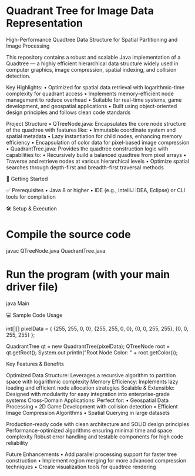 # Quadrant Tree for Image Data Representation

High-Performance Quadtree Data Structure for Spatial Partitioning and Image Processing

This repository contains a robust and scalable Java implementation of a Quadtree — a highly efficient hierarchical data structure widely used in computer graphics, image compression, spatial indexing, and collision detection.

 Key Highlights:
		•	Optimized for spatial data retrieval with logarithmic-time complexity for quadrant access
	•	Implements memory-efficient node management to reduce overhead
	•	Suitable for real-time systems, game development, and geospatial applications
	•	Built using object-oriented design principles and follows clean code standards

Project Structure
	•	QTreeNode.java:
Encapsulates the core node structure of the quadtree with features like:
	•	Immutable coordinate system and spatial metadata
	•	Lazy instantiation for child nodes, enhancing memory efficiency
	•	Encapsulation of color data for pixel-based image compression
	•	QuadrantTree.java:
Provides the quadtree construction logic with capabilities to:
	•	Recursively build a balanced quadtree from pixel arrays
	•	Traverse and retrieve nodes at various hierarchical levels
	•	Optimize spatial searches through depth-first and breadth-first traversal methods

🚀 Getting Started

✅ Prerequisites
	•	Java 8 or higher
	•	IDE (e.g., IntelliJ IDEA, Eclipse) or CLI tools for compilation

🛠️ Setup & Execution

# Compile the source code
javac QTreeNode.java QuadrantTree.java

# Run the program (with your main driver file)
java Main

💻 Sample Code Usage

int[][] pixelData = {
    {255, 255, 0, 0},
    {255, 255, 0, 0},
    {0, 0, 255, 255},
    {0, 0, 255, 255}
};

QuadrantTree qt = new QuadrantTree(pixelData);
QTreeNode root = qt.getRoot();
System.out.println("Root Node Color: " + root.getColor());

 Key Features & Benefits

 Optimized Data Structure: Leverages a recursive algorithm to partition space with logarithmic complexity
 Memory Efficiency: Implements lazy loading and efficient node allocation strategies
 Scalable & Extensible: Designed with modularity for easy integration into enterprise-grade systems
 Cross-Domain Applications: Perfect for:
	•	Geospatial Data Processing
	•	2D Game Development with collision detection
	•	Efficient Image Compression Algorithms
	•	Spatial Querying in large datasets



 Production-ready code with clean architecture and SOLID design principles
 Performance-optimized algorithms ensuring minimal time and space complexity
 Robust error handling and testable components for high code reliability

 Future Enhancements
	•	Add parallel processing support for faster tree construction
	•	Implement region merging for more advanced compression techniques
	•	Create visualization tools for quadtree rendering

